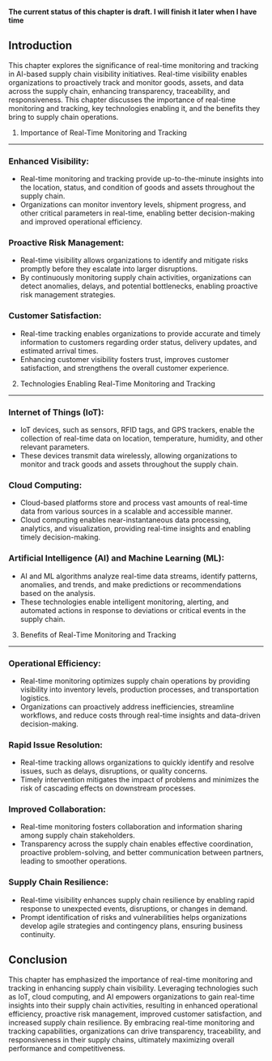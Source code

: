 **The current status of this chapter is draft. I will finish it later when I have time**

Introduction
------------

This chapter explores the significance of real-time monitoring and tracking in AI-based supply chain visibility initiatives. Real-time visibility enables organizations to proactively track and monitor goods, assets, and data across the supply chain, enhancing transparency, traceability, and responsiveness. This chapter discusses the importance of real-time monitoring and tracking, key technologies enabling it, and the benefits they bring to supply chain operations.

1. Importance of Real-Time Monitoring and Tracking
--------------------------------------------------

### Enhanced Visibility:

* Real-time monitoring and tracking provide up-to-the-minute insights into the location, status, and condition of goods and assets throughout the supply chain.
* Organizations can monitor inventory levels, shipment progress, and other critical parameters in real-time, enabling better decision-making and improved operational efficiency.

### Proactive Risk Management:

* Real-time visibility allows organizations to identify and mitigate risks promptly before they escalate into larger disruptions.
* By continuously monitoring supply chain activities, organizations can detect anomalies, delays, and potential bottlenecks, enabling proactive risk management strategies.

### Customer Satisfaction:

* Real-time tracking enables organizations to provide accurate and timely information to customers regarding order status, delivery updates, and estimated arrival times.
* Enhancing customer visibility fosters trust, improves customer satisfaction, and strengthens the overall customer experience.

2. Technologies Enabling Real-Time Monitoring and Tracking
----------------------------------------------------------

### Internet of Things (IoT):

* IoT devices, such as sensors, RFID tags, and GPS trackers, enable the collection of real-time data on location, temperature, humidity, and other relevant parameters.
* These devices transmit data wirelessly, allowing organizations to monitor and track goods and assets throughout the supply chain.

### Cloud Computing:

* Cloud-based platforms store and process vast amounts of real-time data from various sources in a scalable and accessible manner.
* Cloud computing enables near-instantaneous data processing, analytics, and visualization, providing real-time insights and enabling timely decision-making.

### Artificial Intelligence (AI) and Machine Learning (ML):

* AI and ML algorithms analyze real-time data streams, identify patterns, anomalies, and trends, and make predictions or recommendations based on the analysis.
* These technologies enable intelligent monitoring, alerting, and automated actions in response to deviations or critical events in the supply chain.

3. Benefits of Real-Time Monitoring and Tracking
------------------------------------------------

### Operational Efficiency:

* Real-time monitoring optimizes supply chain operations by providing visibility into inventory levels, production processes, and transportation logistics.
* Organizations can proactively address inefficiencies, streamline workflows, and reduce costs through real-time insights and data-driven decision-making.

### Rapid Issue Resolution:

* Real-time tracking allows organizations to quickly identify and resolve issues, such as delays, disruptions, or quality concerns.
* Timely intervention mitigates the impact of problems and minimizes the risk of cascading effects on downstream processes.

### Improved Collaboration:

* Real-time monitoring fosters collaboration and information sharing among supply chain stakeholders.
* Transparency across the supply chain enables effective coordination, proactive problem-solving, and better communication between partners, leading to smoother operations.

### Supply Chain Resilience:

* Real-time visibility enhances supply chain resilience by enabling rapid response to unexpected events, disruptions, or changes in demand.
* Prompt identification of risks and vulnerabilities helps organizations develop agile strategies and contingency plans, ensuring business continuity.

Conclusion
----------

This chapter has emphasized the importance of real-time monitoring and tracking in enhancing supply chain visibility. Leveraging technologies such as IoT, cloud computing, and AI empowers organizations to gain real-time insights into their supply chain activities, resulting in enhanced operational efficiency, proactive risk management, improved customer satisfaction, and increased supply chain resilience. By embracing real-time monitoring and tracking capabilities, organizations can drive transparency, traceability, and responsiveness in their supply chains, ultimately maximizing overall performance and competitiveness.
